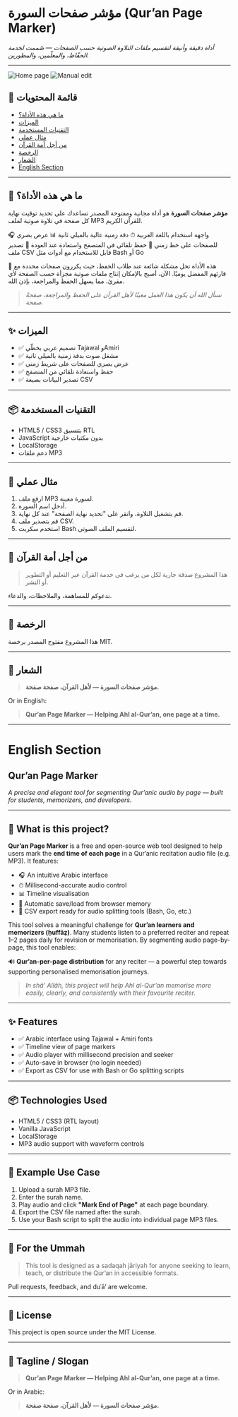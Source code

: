 # مؤشر صفحات السورة (Qur’an Page Marker)

*أداة دقيقة وأنيقة لتقسيم ملفات التلاوة الصوتية حسب الصفحات — صُممت لخدمة الحفّاظ، والمعلّمين، والمطورين.*

---

![Home page](https://surah2pages.madi.se/images/screenshot2.png)
![Manual edit](https://surah2pages.madi.se/images/manual-edit.png)

## 🧭 قائمة المحتويات

- [ما هي هذه الأداة؟](#-ما-هي-هذه-الأداة)
- [الميزات](#-الميزات)
- [التقنيات المستخدمة](#-التقنيات-المستخدمة)
- [مثال عملي](#-مثال-عملي)
- [من أجل أمة القرآن](#-من-أجل-أمة-القرآن)
- [الرخصة](#-الرخصة)
- [الشعار](#-الشعار)
- [English Section](#english-section)

---

## 🌟 ما هي هذه الأداة؟

**مؤشر صفحات السورة** هو أداة مجانية ومفتوحة المصدر تساعدك على تحديد توقيت نهاية كل صفحة في تلاوة صوتية لملف MP3 للقرآن الكريم.

🎧 واجهة استخدام باللغة العربية
⏱ دقة زمنية عالية بالميلي ثانية
📊 عرض بصري للصفحات على خط زمني
💾 حفظ تلقائي في المتصفح واستعادة عند العودة
📄 تصدير ملف CSV قابل للاستخدام مع أدوات مثل Bash أو Go

🧠 هذه الأداة تحل مشكلة شائعة عند طلاب الحفظ، حيث يكررون صفحات محددة مع قارئهم المفضل يوميًا. الآن، أصبح بالإمكان إنتاج ملفات صوتية مجزأة حسب الصفحة لأي مقرئ، مما يسهل الحفظ والمراجعة، بإذن الله.

> _نسأل الله أن يكون هذا العمل معينًا لأهل القرآن على الحفظ والمراجعة، صفحةً صفحة._

---

## ✨ الميزات

- ✅ تصميم عربي بخطّي Tajawal وAmiri
- ✅ مشغل صوت بدقة زمنية بالميلي ثانية
- ✅ عرض بصري للصفحات على شريط زمني
- ✅ حفظ واستعادة تلقائي من المتصفح
- ✅ تصدير البيانات بصيغة CSV

---

## 📦 التقنيات المستخدمة

- HTML5 / CSS3 بتنسيق RTL
- JavaScript بدون مكتبات خارجية
- LocalStorage
- دعم ملفات MP3

---

## 📂 مثال عملي

1. ارفع ملف MP3 لسورة معينة.
2. أدخل اسم السورة.
3. قم بتشغيل التلاوة، وانقر على "تحديد نهاية الصفحة" عند كل نهاية.
4. قم بتصدير ملف CSV.
5. استخدم سكربت Bash لتقسيم الملف الصوتي.

---

## 🤲 من أجل أمة القرآن

> هذا المشروع صدقة جارية لكل من يرغب في خدمة القرآن عبر التعليم أو التطوير أو النشر.

ندعوكم للمساهمة، والملاحظات، والدعاء.

---

## 📝 الرخصة

هذا المشروع مفتوح المصدر برخصة MIT.

---

## 📣 الشعار

> **مؤشر صفحات السورة — لأهل القرآن، صفحة صفحة.**

Or in English:

> **Qur’an Page Marker — Helping Ahl al-Qur’an, one page at a time.**

---

# English Section

## Qur’an Page Marker

*A precise and elegant tool for segmenting Qur’anic audio by page — built for students, memorizers, and developers.*

---

## 🌟 What is this project?

**Qur’an Page Marker** is a free and open-source web tool designed to help users mark the **end time of each page** in a Qur’anic recitation audio file (e.g. MP3). It features:

- 🎧 An intuitive Arabic interface
- ⏱ Millisecond-accurate audio control
- 📊 Timeline visualisation
- 💾 Automatic save/load from browser memory
- 📄 CSV export ready for audio splitting tools (Bash, Go, etc.)

This tool solves a meaningful challenge for **Qur’an learners and memorizers (ḥuffāẓ)**. Many students listen to a preferred reciter and repeat 1–2 pages daily for revision or memorisation. By segmenting audio page-by-page, this tool enables:

🔊 **Qur’an-per-page distribution** for any reciter — a powerful step towards supporting personalised memorisation journeys.

> _In shā’ Allāh, this project will help Ahl al-Qur’an memorise more easily, clearly, and consistently with their favourite reciter._

---

## ✨ Features

- ✅ Arabic interface using Tajawal + Amiri fonts
- ✅ Timeline view of page markers
- ✅ Audio player with millisecond precision and seeker
- ✅ Auto-save in browser (no login needed)
- ✅ Export as CSV for use with Bash or Go splitting scripts

---

## 📦 Technologies Used

- HTML5 / CSS3 (RTL layout)
- Vanilla JavaScript
- LocalStorage
- MP3 audio support with waveform controls

---

## 📂 Example Use Case

1. Upload a surah MP3 file.
2. Enter the surah name.
3. Play audio and click **"Mark End of Page"** at each page boundary.
4. Export the CSV file named after the surah.
5. Use your Bash script to split the audio into individual page MP3 files.

---

## 🤲 For the Ummah

> This tool is designed as a sadaqah jāriyah for anyone seeking to learn, teach, or distribute the Qur’an in accessible formats.

Pull requests, feedback, and duʿā’ are welcome.

---

## 📝 License

This project is open source under the MIT License.

---

## 📣 Tagline / Slogan

> **Qur’an Page Marker — Helping Ahl al-Qur’an, one page at a time.**

Or in Arabic:

> **مؤشر صفحات السورة — لأهل القرآن، صفحة صفحة.**
